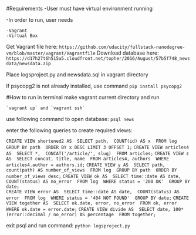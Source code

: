 #Requirements
-User must have virtual environment running

-In order to run, user needs

	-Vagrant
	-Virtual Box
Get Vagrant file here: `https://github.com/udacity/fullstack-nanodegree-vm/blob/master/vagrant/Vagrantfile`
Download database here: `https://d17h27t6h515a5.cloudfront.net/topher/2016/August/57b5f748_newsdata/newsdata.zip`

Place logsproject.py and newsdata.sql in vagrant directory 
 
If psycopg2 is not already installed, use command `pip install psycopg2`

#How to run
in terminal make vagrant current directory and run

	`vagrant up` and `vagrant ssh`

use following command to open database:
	`psql news`

enter the following queries to create required views:

`
CREATE VIEW shortened2 AS 
SELECT path, 
COUNT(id) AS x 
FROM log 
GROUP BY path 
ORDER BY x DESC
LIMIT 3 OFFSET 1;
`
`
CREATE VIEW articles4 AS 
SELECT *, 
CONCAT('/article/', slug) 
FROM articles;
`
`
CREATE VIEW z AS 
SELECT concat, title, name 
FROM articles4, authors 
WHERE articles4.author = authors.id;
`
`
CREATE VIEW y AS 
SELECT path, count(path) AS number_of_views 
FROM log 
GROUP BY path 
ORDER BY number_of_views desc;
`
`
CREATE VIEW ok AS 
SELECT time::date AS date, 
COUNT(status) AS no_error 
FROM log 
WHERE status = '200 OK' 
GROUP BY date; 
`     
`
CREATE VIEW error AS 
SELECT time::date AS date, 
COUNT(status) AS error 
FROM log 
WHERE status = '404 NOT FOUND' 
GROUP BY date;
`
`
CREATE VIEW together AS 
SELECT ok.date, error, no_error 
FROM ok, error 
WHERE ok.date = error.date;
`
`
CREATE VIEW divide AS 
SELECT date, 100*(error::decimal / no_error) AS percentage 
FROM together; 
`

exit psql and run command: 
	`python logsproject.py`
